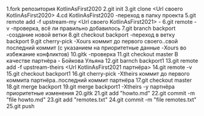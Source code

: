 1.fork репозитория KotlinAsFirst2020
2.git init
3.git clone <Url своего KotlinAsFirst2020>
4.cd KotlinAsFirst2020 -переход в папку проекта
5.git remote add -f upstream-my <Url своего KotlinAsFirst2021> -
6.git remote -v -проверка, всё ли правильно добавилось
7.git branch backport -создание новой ветки
8.git checkout backport -переход в ветку backport
9.git cherry-pick -Xours коммит до первого своего..свой последний коммит
(с указанием на приоритетные данные -Xours во избежание конфликтов)
10.gitk -проверка
11.git checkout master
В качестве партнёра - Бойкова Ульяна
12.git barnch backport1
13.git remote add -f upstream-theirs <Url KotlinAsFirst2021 партнёра>
14.git remote -v
15.git checkout backport1
16.git cherry-pick -Xtheirs коммит до первого коммита партнёра..последний коммит партнёра
17.git checkout master
18.git merge backport
19.git merge backport1 -Xtheirs -у партнёра приоритетные изменения
20.gitk
21.git add "howto.md"
22.git commit -m "file howto.md"
23.git add "remotes.txt"
24.git commit -m "file remotes.txt"
25.git push

